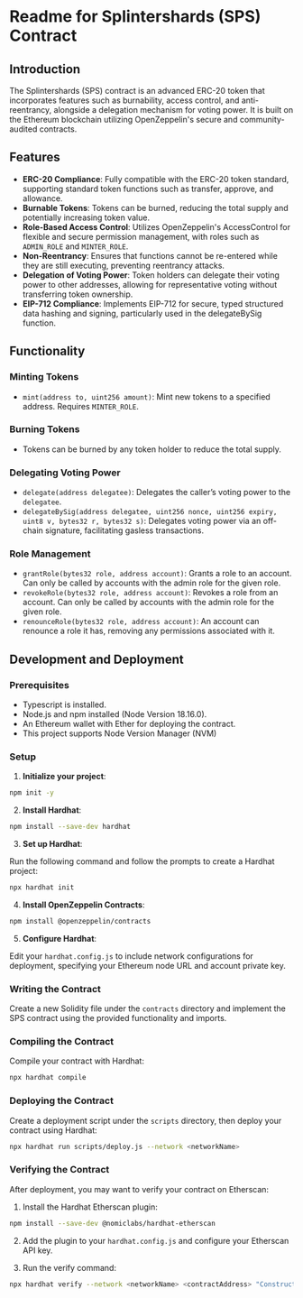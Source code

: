 # Readme for Splintershards (SPS) Contract

## Introduction

The Splintershards (SPS) contract is an advanced ERC-20 token that incorporates features such as burnability, access control, and anti-reentrancy, alongside a delegation mechanism for voting power. It is built on the Ethereum blockchain utilizing OpenZeppelin's secure and community-audited contracts.

## Features

- **ERC-20 Compliance**: Fully compatible with the ERC-20 token standard, supporting standard token functions such as transfer, approve, and allowance.
- **Burnable Tokens**: Tokens can be burned, reducing the total supply and potentially increasing token value.
- **Role-Based Access Control**: Utilizes OpenZeppelin's AccessControl for flexible and secure permission management, with roles such as `ADMIN_ROLE` and `MINTER_ROLE`.
- **Non-Reentrancy**: Ensures that functions cannot be re-entered while they are still executing, preventing reentrancy attacks.
- **Delegation of Voting Power**: Token holders can delegate their voting power to other addresses, allowing for representative voting without transferring token ownership.
- **EIP-712 Compliance**: Implements EIP-712 for secure, typed structured data hashing and signing, particularly used in the delegateBySig function.

## Functionality

### Minting Tokens

- `mint(address to, uint256 amount)`: Mint new tokens to a specified address. Requires `MINTER_ROLE`.

### Burning Tokens

- Tokens can be burned by any token holder to reduce the total supply.

### Delegating Voting Power

- `delegate(address delegatee)`: Delegates the caller’s voting power to the `delegatee`.
- `delegateBySig(address delegatee, uint256 nonce, uint256 expiry, uint8 v, bytes32 r, bytes32 s)`: Delegates voting power via an off-chain signature, facilitating gasless transactions.

### Role Management

- `grantRole(bytes32 role, address account)`: Grants a role to an account. Can only be called by accounts with the admin role for the given role.
- `revokeRole(bytes32 role, address account)`: Revokes a role from an account. Can only be called by accounts with the admin role for the given role.
- `renounceRole(bytes32 role, address account)`: An account can renounce a role it has, removing any permissions associated with it.

## Development and Deployment

### Prerequisites

- Typescript is installed.
- Node.js and npm installed (Node Version 18.16.0).
- An Ethereum wallet with Ether for deploying the contract.
- This project supports Node Version Manager (NVM)

### Setup

1. **Initialize your project**:

```bash
npm init -y
```

2. **Install Hardhat**:

```bash
npm install --save-dev hardhat
```

3. **Set up Hardhat**:

Run the following command and follow the prompts to create a Hardhat project:

```bash
npx hardhat init
```

4. **Install OpenZeppelin Contracts**:

```bash
npm install @openzeppelin/contracts
```

5. **Configure Hardhat**:

Edit your `hardhat.config.js` to include network configurations for deployment, specifying your Ethereum node URL and account private key.

### Writing the Contract

Create a new Solidity file under the `contracts` directory and implement the SPS contract using the provided functionality and imports.

### Compiling the Contract

Compile your contract with Hardhat:

```bash
npx hardhat compile
```

### Deploying the Contract

Create a deployment script under the `scripts` directory, then deploy your contract using Hardhat:

```bash
npx hardhat run scripts/deploy.js --network <networkName>
```

### Verifying the Contract

After deployment, you may want to verify your contract on Etherscan:

1. Install the Hardhat Etherscan plugin:

```bash
npm install --save-dev @nomiclabs/hardhat-etherscan
```

2. Add the plugin to your `hardhat.config.js` and configure your Etherscan API key.

3. Run the verify command:

```bash
npx hardhat verify --network <networkName> <contractAddress> "Constructor argument 1"
```
